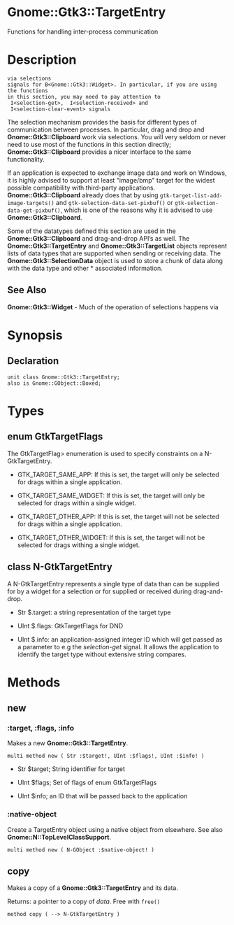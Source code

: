 Gnome::Gtk3::TargetEntry
========================

Functions for handling inter-process communication

Description
===========

    via selections
    signals for B<Gnome::Gtk3::Widget>. In particular, if you are using the functions
    in this section, you may need to pay attention to
     I<selection-get>,  I<selection-received> and
     I<selection-clear-event> signals

The selection mechanism provides the basis for different types of communication between processes. In particular, drag and drop and **Gnome::Gtk3::Clipboard** work via selections. You will very seldom or never need to use most of the functions in this section directly; **Gnome::Gtk3::Clipboard** provides a nicer interface to the same functionality.

If an application is expected to exchange image data and work on Windows, it is highly advised to support at least "image/bmp" target for the widest possible compatibility with third-party applications. **Gnome::Gtk3::Clipboard** already does that by using `gtk-target-list-add-image-targets()` and `gtk-selection-data-set-pixbuf()` or `gtk-selection-data-get-pixbuf()`, which is one of the reasons why it is advised to use **Gnome::Gtk3::Clipboard**.

Some of the datatypes defined this section are used in the **Gnome::Gtk3::Clipboard** and drag-and-drop API’s as well. The **Gnome::Gtk3::TargetEntry** and **Gnome::Gtk3::TargetList** objects represent lists of data types that are supported when sending or receiving data. The **Gnome::Gtk3::SelectionData** object is used to store a chunk of data along with the data type and other * associated information.

See Also
--------

**Gnome::Gtk3::Widget** - Much of the operation of selections happens via

Synopsis
========

Declaration
-----------

    unit class Gnome::Gtk3::TargetEntry;
    also is Gnome::GObject::Boxed;

Types
=====

enum GtkTargetFlags
-------------------

The GtkTargetFlag> enumeration is used to specify constraints on a N-GtkTargetEntry.

  * GTK_TARGET_SAME_APP: If this is set, the target will only be selected for drags within a single application.

  * GTK_TARGET_SAME_WIDGET: If this is set, the target will only be selected for drags within a single widget.

  * GTK_TARGET_OTHER_APP: If this is set, the target will not be selected for drags within a single application.

  * GTK_TARGET_OTHER_WIDGET: If this is set, the target will not be selected for drags withing a single widget.

class N-GtkTargetEntry
----------------------

A N-GtkTargetEntry represents a single type of data than can be supplied for by a widget for a selection or for supplied or received during drag-and-drop.

  * Str $.target: a string representation of the target type

  * UInt $.flags: GtkTargetFlags for DND

  * UInt $.info: an application-assigned integer ID which will get passed as a parameter to e.g the *selection-get* signal. It allows the application to identify the target type without extensive string compares.

Methods
=======

new
---

### :target, :flags, :info

Makes a new **Gnome::Gtk3::TargetEntry**.

    multi method new ( Str :$target!, UInt :$flags!, UInt :$info! )

  * Str $target; String identifier for target

  * UInt $flags; Set of flags of enum GtkTargetFlags

  * UInt $info; an ID that will be passed back to the application

### :native-object

Create a TargetEntry object using a native object from elsewhere. See also **Gnome::N::TopLevelClassSupport**.

    multi method new ( N-GObject :$native-object! )

copy
----

Makes a copy of a **Gnome::Gtk3::TargetEntry** and its data.

Returns: a pointer to a copy of *data*. Free with `free()`

    method copy ( --> N-GtkTargetEntry )

